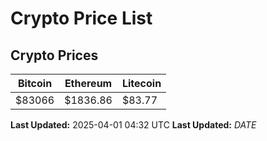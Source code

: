 # Crypto Price List

## Crypto Prices
| Bitcoin | Ethereum | Litecoin |
| ------- | -------- | -------- |
| $83066 | $1836.86 | $83.77 |
**Last Updated:** 2025-04-01 04:32 UTC
**Last Updated:** $DATE$
